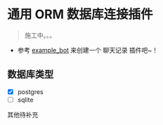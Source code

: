 # 通用 ORM 数据库连接插件

> 施工中。。。

- 参考 [example_bot](example_bot) 来创建一个 聊天记录 插件吧~！

## 数据库类型

- [x] postgres
- [ ] sqlite

其他待补充
